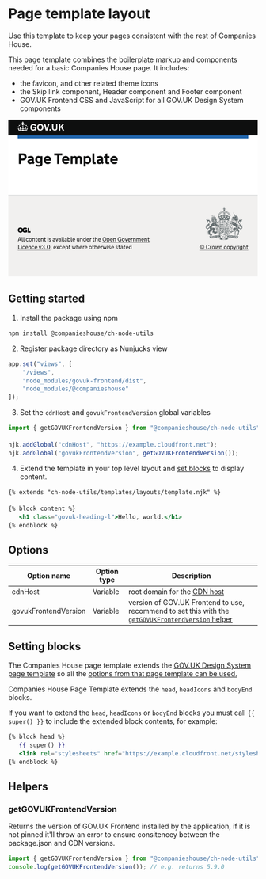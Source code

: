 # Page template layout

Use this template to keep your pages consistent with the rest of Companies House.

This page template combines the boilerplate markup and components needed for a basic Companies House page. It includes:

- the favicon, and other related theme icons
- the Skip link component, Header component and Footer component
- GOV.UK Frontend CSS and JavaScript for all GOV.UK Design System components

![Screenshot of the Page Template Layout](./page-template-screenshot.png)

## Getting started

1. Install the package using npm
```bash
npm install @companieshouse/ch-node-utils
```
2. Register package directory as Nunjucks view
```javascript
app.set("views", [
    "/views",
    "node_modules/govuk-frontend/dist",
    "node_modules/@companieshouse"
]);
```
3. Set the `cdnHost` and `govukFrontendVersion` global variables
```javascript
import { getGOVUKFrontendVersion } from "@companieshouse/ch-node-utils";

njk.addGlobal("cdnHost", "https://example.cloudfront.net");
njk.addGlobal("govukFrontendVersion", getGOVUKFrontendVersion());
```
4. Extend the template in your top level layout and [set blocks](#setting-blocks) to display content.

```handlebars
{% extends "ch-node-utils/templates/layouts/template.njk" %}

{% block content %}
   <h1 class="govuk-heading-l">Hello, world.</h1>
{% endblock %}
```

## Options

| Option name | Option type | Description |
| - | - | - |
| cdnHost | Variable | root domain for the [CDN host](https://github.com/companieshouse/cdn.ch.gov.uk) |
| govukFrontendVersion | Variable | version of GOV.UK Frontend to use, recommend to set this with the [`getGOVUKFrontendVersion` helper](#getGOVUKFrontendVersion) |

## Setting blocks

The Companies House page template extends the [GOV.UK Design System page template](https://design-system.service.gov.uk/styles/page-template/#options) so all the [options from that page template can be used.](https://design-system.service.gov.uk/styles/page-template/#options)

Companies House Page Template extends the `head`, `headIcons` and `bodyEnd` blocks.

If you want to extend the `head`, `headIcons` or `bodyEnd` blocks you must call `{{ super() }}` to include the extended block contents, for example:

```handlebars
{% block head %}
   {{ super() }}
   <link rel="stylesheets" href="https://example.cloudfront.net/stylesheets/application.css">
{% endblock %}
```
## Helpers
### getGOVUKFrontendVersion

Returns the version of GOV.UK Frontend installed by the application, if it is not pinned it'll throw an error to ensure consitencey between the package.json and CDN versions.

```javascript
import { getGOVUKFrontendVersion } from "@companieshouse/ch-node-utils";
console.log(getGOVUKFrontendVersion()); // e.g. returns 5.9.0
```
